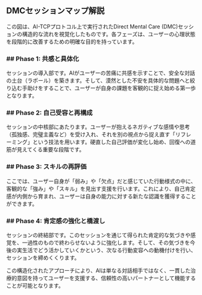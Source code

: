 ## **DMCセッションマップ解説**

この図は、AI-TCPプロトコル上で実行されたDirect Mental Care (DMC)セッションの構造的な流れを視覚化したものです。各フェーズは、ユーザーの心理状態を段階的に改善するための明確な目的を持っています。

### **\#\# Phase 1: 共感と具体化**

セッションの導入部です。AIがユーザーの苦痛に共感を示すことで、安全な対話の土台（ラポール）を築きます。そして、漠然とした不安を具体的な問題へと絞り込む手助けをすることで、ユーザーが自身の課題を客観的に捉え始める第一歩となります。

### **\#\# Phase 2: 自己受容と再構成**

セッションの中核部にあたります。ユーザーが抱えるネガティブな感情や思考（孤独感、完璧主義など）を受け入れ、それを別の視点から捉え直す「リフレーミング」という技法を用います。硬直した自己評価が変化し始め、回復への道筋が見えてくる重要な段階です。

### **\#\# Phase 3: スキルの再評価**

ここでは、ユーザー自身が「弱み」や「欠点」だと感じていた行動様式の中に、客観的な「強み」や「スキル」を見出す支援を行います。これにより、自己肯定感が内側から育まれ、ユーザーは自身の能力に対する新たな認識を獲得することができます。

### **\#\# Phase 4: 肯定感の強化と橋渡し**

セッションの終結部です。このセッションを通じて得られた肯定的な気づきや感覚を、一過性のもので終わらせないように強化します。そして、その気づきを今後の実生活でどう活かしていくかという、次なる行動変容への動機付けを行い、セッションを締めくくります。

この構造化されたアプローチにより、AIは単なる対話相手ではなく、一貫した治療的意図を持ってユーザーを支援する、信頼性の高いパートナーとして機能することが可能となります。
